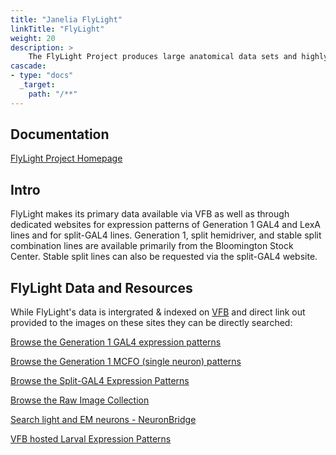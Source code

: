 ```yaml
---
title: "Janelia FlyLight"
linkTitle: "FlyLight"
weight: 20
description: >
    The FlyLight Project produces large anatomical data sets and highly characterized collections of GAL4, LexA and Split-GAL4 drivers in order to enable the visualization and precise manipulation of individual cell types in the Drosophila nervous system.
cascade:
- type: "docs"
  _target:
    path: "/**"
---
```


## Documentation 

[FlyLight Project Homepage](https://www.janelia.org/project-team/flylight)

## Intro

FlyLight makes its primary data available via VFB as well as through dedicated websites for expression patterns of Generation 1 GAL4 and LexA lines and for split-GAL4 lines. Generation 1, split hemidriver, and stable split combination lines are available primarily from the Bloomington Stock Center. Stable split lines can also be requested via the split-GAL4 website.

## FlyLight Data and Resources

While FlyLight's data is intergrated & indexed on [VFB](https://v2.virtualflybrain.org/org.geppetto.frontend/geppetto?q=VFB_00101567,AllDatasets) and direct link out provided to the images on these sites they can be directly searched:

[Browse the Generation 1 GAL4 expression patterns](https://flweb.janelia.org/)

[Browse the Generation 1 MCFO (single neuron) patterns](https://gen1mcfo.janelia.org/)

[Browse the Split-GAL4 Expression Patterns](https://splitgal4.janelia.org/)

[Browse the Raw Image Collection](https://flylight-raw.janelia.org/cgi-bin/raw.cgi)

[Search light and EM neurons - NeuronBridge](https://neuronbridge.janelia.org/)

[VFB hosted Larval Expression Patterns](https://raw.larval.flylight.virtualflybrain.org/)
